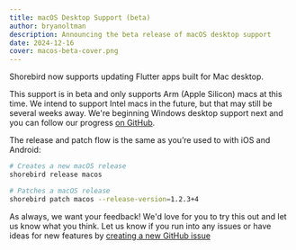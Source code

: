 ```yaml
---
title: macOS Desktop Support (beta)
author: bryanoltman
description: Announcing the beta release of macOS desktop support
date: 2024-12-16
cover: macos-beta-cover.png
---
```


Shorebird now supports updating Flutter apps built for Mac desktop.

This support is in beta and only supports Arm (Apple Silicon) macs at this time.
We intend to support Intel macs in the future, but that may still be several
weeks away. We're beginning Windows desktop support next and you can follow our
progress [on GitHub](https://github.com/shorebirdtech/shorebird/issues/397).

The release and patch flow is the same as you’re used to with iOS and Android:

```sh
# Creates a new macOS release
shorebird release macos
```

```sh
# Patches a macOS release
shorebird patch macos --release-version=1.2.3+4
```

As always, we want your feedback! We'd love for you to try this out and let us
know what you think. Let us know if you run into any issues or have ideas for
new features by
[creating a new GitHub issue](https://github.com/shorebirdtech/shorebird/issues/new/choose)
